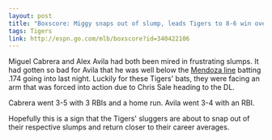 ```yaml
---
layout: post
title: "Boxscore: Miggy snaps out of slump, leads Tigers to 8-6 win over Sox"
tags: Tigers
link: http://espn.go.com/mlb/boxscore?id=340422106
---
```


Miguel Cabrera and Alex Avila had both been mired in frustrating slumps.  It had gotten so bad for Avila that he was well below the [Mendoza line](http://en.wikipedia.org/wiki/Mendoza_Line) batting .174 going into last night.  Luckily for these Tigers' bats, they were facing an arm that was forced into action due to Chris Sale heading to the DL.

Cabrera went 3-5 with 3 RBIs and a home run.  Avila went 3-4 with an RBI.  

Hopefully this is a sign that the Tigers' sluggers are about to snap out of their respective slumps and return closer to their career averages.
